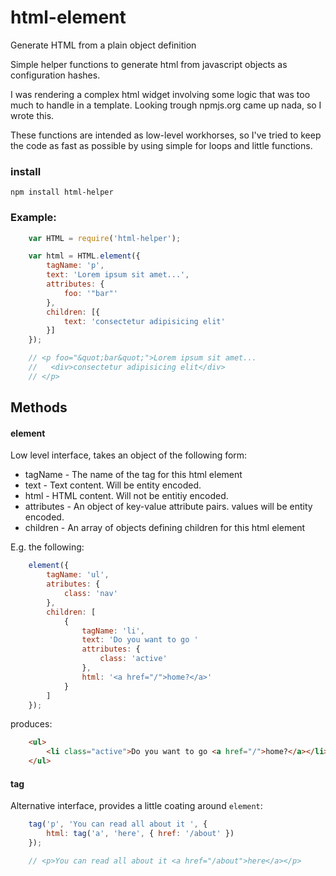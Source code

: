 # html-element
Generate HTML from a plain object definition

Simple helper functions to generate html from javascript objects as configuration hashes.

I was rendering a complex html widget involving some logic that was too much to handle in a
template. Looking trough npmjs.org came up nada, so I wrote this.

These functions are intended as low-level workhorses, so I've tried to keep the code as fast
as possible by using simple for loops and little functions.

### install

    npm install html-helper

### Example:

```javascript
    var HTML = require('html-helper');

    var html = HTML.element({
        tagName: 'p',
        text: 'Lorem ipsum sit amet...',
        attributes: {
            foo: '"bar"'
        },
        children: [{
            text: 'consectetur adipisicing elit'
        }]
    });

    // <p foo="&quot;bar&quot;">Lorem ipsum sit amet...
    //   <div>consectetur adipisicing elit</div>
    // </p>
```

## Methods

#### element

Low level interface, takes an object of the following form:

* tagName - The name of the tag for this html element
* text - Text content. Will be entity encoded.
* html - HTML content. Will not be entitiy encoded.
* attributes - An object of key-value attribute pairs. values will be entity encoded.
* children - An array of objects defining children for this html element

E.g. the following:

```javascript
    element({
        tagName: 'ul',
        atributes: {
            class: 'nav'
        },
        children: [
            {
                tagName: 'li',
                text: 'Do you want to go '
                attributes: {
                    class: 'active'
                },
                html: '<a href="/">home?</a>'
            }
        ]
    });
```

produces:

```html
    <ul>
        <li class="active">Do you want to go <a href="/">home?</a></li>
    </ul>
```

#### tag

Alternative interface, provides a little coating around `element`:

```javascript
    tag('p', 'You can read all about it ', {
        html: tag('a', 'here', { href: '/about' })
    });

    // <p>You can read all about it <a href="/about">here</a></p>
```


